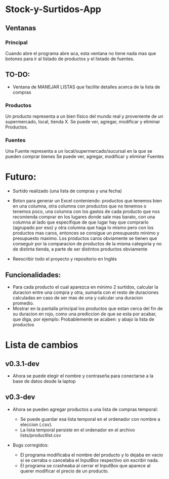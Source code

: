 # Stock-y-Surtidos-App

## Ventanas

### Principal

Cuando abre el programa abre aca, esta ventana no tiene nada mas que botones para ir al listado de productos y el listado de fuentes.

## TO-DO: 

- Ventana de MANEJAR LISTAS que facilite detalles acerca de la lista de compras

### Productos

Un producto representa a un bien físico del mundo real y proveniente de un supermercado, local, tienda X.
Se puede ver, agregar, modificar y eliminar Productos.
 
### Fuentes

Una Fuente representa a un local/supermercado/sucursal en la que se pueden comprar bienes
Se puede ver, agregar, modificar y eliminar Fuentes

# Futuro: 
- Surtido realizado (una lista de compras y una fecha)
- Boton para generar un Excel conteniendo: productos que tenemos bien en una columna, otra columna con productos que no tenemos o tenemos poco, una columna con los gastos de cada producto que nos recomienda comprar en los lugares donde sale mas barato, con una columna al lado que especifique de que lugar hay que comprarlo (agrupado por eso) y otra columna que haga lo mismo pero con los productos mas caros, entonces se consigue un presupuesto minimo y presupuesto maximo. Los productos caros obviamente se tienen que conseguir por la comparacion de productos de la misma categoria y no de distinta tienda, a parte de ser distintos productos obviamente

- Reescribir todo el proyecto y repositorio en Inglés
	
## Funcionalidades:
- Para cada producto el cual aparezca en minimo 2 surtidos, calcular la duracion entre una compra y otra, sumarla con el resto de duraciones calculadas en caso de ser mas de una y calcular una duracion promedio.
- Mostrar en la pantalla principal los productos que estan cerca del fin de su duracion en rojo, como una prediccion de que se esta por acabar, que diga, por ejemplo: Probablemente se acaben: y abajo la lista de productos

# Lista de cambios

## v0.3.1-dev

- Ahora se puede elegir el nombre y contraseña para conectarse a la base de datos desde la laptop

## v0.3-dev

- Ahora se pueden agregar productos a una lista de compras temporal:
	- Se puede guardar esa lista temporal en el ordenador con nombre a eleccion (.csv).
	- La lista temporal persiste en el ordenador en el archivo lists/productlist.csv
	
- Bugs corregidos:
	- El programa modificaba el nombre del producto y lo dejaba en vacio si se cerraba o cancelaba el InputBox respectivo sin escribir nada.
	- El programa se crasheaba al cerrar el InputBox que aparece al querer modificar el precio de un producto.
	

